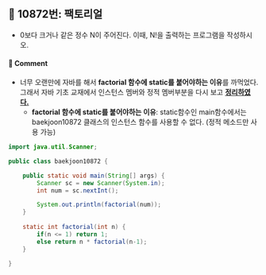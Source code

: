 ## 📌 10872번: 팩토리얼

* 0보다 크거나 같은 정수 N이 주어진다. 이때, N!을 출력하는 프로그램을 작성하시오.

#### 📝 Comment
* 너무 오랜만에 자바를 해서 **factorial 함수에 static를 붙어야하는 이유**를 까먹었다. 그래서 자바 기초 교재에서 인스턴스 멤버와 정적 멤버부분을 다시 보고 __[정리하였다.](../../book/part1/chapter04.md#06-5-인스턴스-멤버와-정적-멤버)__
	- __factorial 함수에 static를 붙어야하는 이유__: static함수인 main함수에서는 baekjoon10872 클래스의 인스턴스 함수를 사용할 수 없다. (정적 메소드만 사용 가능)

```java
import java.util.Scanner;

public class baekjoon10872 {

	public static void main(String[] args) {
		Scanner sc = new Scanner(System.in);
		int num = sc.nextInt();

		System.out.println(factorial(num));
	}
	
	static int factorial(int n) {
		if(n <= 1) return 1;
		else return n * factorial(n-1);
	}
	
}
```